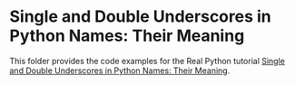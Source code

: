 # Single and Double Underscores in Python Names: Their Meaning

This folder provides the code examples for the Real Python tutorial [Single and Double Underscores in Python Names: Their Meaning](https://realpython.com/python-double-underscore/).
